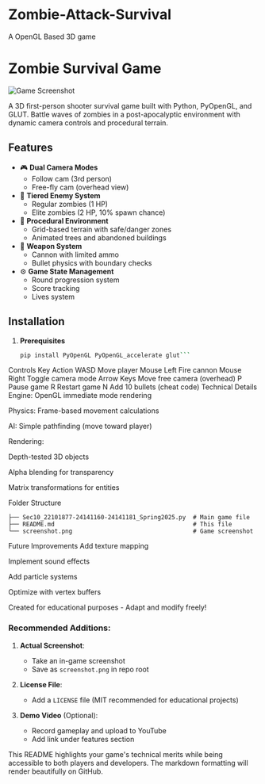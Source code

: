 # Zombie-Attack-Survival
A OpenGL Based 3D game 


# Zombie Survival Game

![Game Screenshot](screenshot.png) 

A 3D first-person shooter survival game built with Python, PyOpenGL, and GLUT. Battle waves of zombies in a post-apocalyptic environment with dynamic camera controls and procedural terrain.

## Features

- 🎮 **Dual Camera Modes**
  - Follow cam (3rd person)
  - Free-fly cam (overhead view)
- 🧟 **Tiered Enemy System**
  - Regular zombies (1 HP)
  - Elite zombies (2 HP, 10% spawn chance)
- 🌳 **Procedural Environment**
  - Grid-based terrain with safe/danger zones
  - Animated trees and abandoned buildings
- 🔫 **Weapon System**
  - Cannon with limited ammo
  - Bullet physics with boundary checks
- ⚙️ **Game State Management**
  - Round progression system
  - Score tracking
  - Lives system

## Installation

1. **Prerequisites**
   ```bash
   pip install PyOpenGL PyOpenGL_accelerate glut```

Controls
Key	Action
WASD	Move player
Mouse Left	Fire cannon
Mouse Right	Toggle camera mode
Arrow Keys	Move free camera (overhead)
P	Pause game
R	Restart game
N	Add 10 bullets (cheat code)
Technical Details
Engine: OpenGL immediate mode rendering

Physics: Frame-based movement calculations

AI: Simple pathfinding (move toward player)

Rendering:

Depth-tested 3D objects

Alpha blending for transparency

Matrix transformations for entities

Folder Structure

```
├── Sec10_22101877-24141160-24141181_Spring2025.py  # Main game file
├── README.md                                       # This file
└── screenshot.png                                  # Game screenshot 
```


Future Improvements
Add texture mapping

Implement sound effects

Add particle systems

Optimize with vertex buffers

Created for educational purposes - Adapt and modify freely!


### Recommended Additions:
1. **Actual Screenshot**:
   - Take an in-game screenshot
   - Save as `screenshot.png` in repo root

2. **License File**:
   - Add a `LICENSE` file (MIT recommended for educational projects)

3. **Demo Video** (Optional):
   - Record gameplay and upload to YouTube
   - Add link under features section

This README highlights your game's technical merits while being accessible to both players and developers. The markdown formatting will render beautifully on GitHub.
